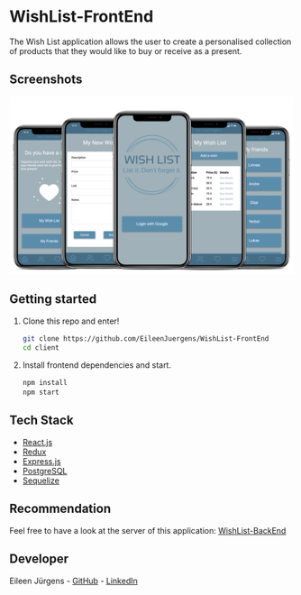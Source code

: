 # WishList-FrontEnd

The Wish List application allows the user to create a personalised collection of products that they would like to buy or receive as a present.

## Screenshots

<p align="center">
  <img src="./client/src/assets/Wishlist.png"/>
</p>

## Getting started

1. Clone this repo and enter!

   ```bash
   git clone https://github.com/EileenJuergens/WishList-FrontEnd
   cd client
   ```

2. Install frontend dependencies and start.

   ```bash
   npm install
   npm start
   ```

## Tech Stack

* [React.js](https://reactjs.org)
* [Redux](https://redux.js.org/) 
* [Express.js](https://expressjs.com/)
* [PostgreSQL](https://www.postgresql.org/) 
* [Sequelize](https://sequelize.org/v4/) 

## Recommendation

Feel free to have a look at the server of this application: [WishList-BackEnd](https://github.com/EileenJuergens/WishList-BackEnd)

## Developer 
Eileen Jürgens - [GitHub](https://github.com/EileenJuergens) - [LinkedIn](https://www.linkedin.com/in/eileen-jürgens-462595154/) 

